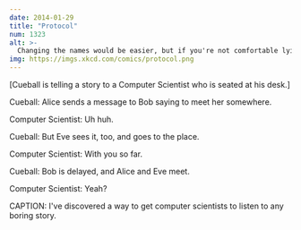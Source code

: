 ```yaml
---
date: 2014-01-29
title: "Protocol"
num: 1323
alt: >-
  Changing the names would be easier, but if you're not comfortable lying, try only making friends with people named Alice, Bob, Carol, etc.
img: https://imgs.xkcd.com/comics/protocol.png
---
```

[Cueball is telling a story to a Computer Scientist who is seated at his desk.]

Cueball: Alice sends a message to Bob saying to meet her somewhere.

Computer Scientist: Uh huh.

Cueball: But Eve sees it, too, and goes to the place.

Computer Scientist: With you so far.

Cueball: Bob is delayed, and Alice and Eve meet.

Computer Scientist: Yeah?

CAPTION: I've discovered a way to get computer scientists to listen to any boring story.